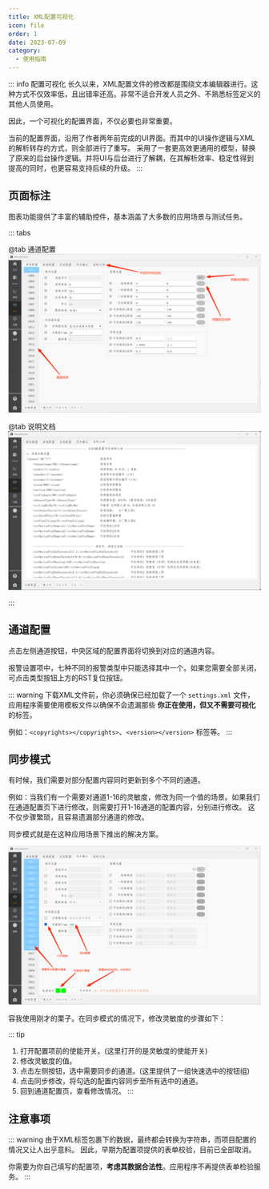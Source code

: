 ```yaml
---
title: XML配置可视化
icon: file
order: 1
date: 2023-07-09
category:
  - 使用指南
---
```


::: info 配置可视化
长久以来，XML配置文件的修改都是围绕文本编辑器进行。这种方式不仅效率低，且出错率还高。非常不适合开发人员之外、不熟悉标签定义的其他人员使用。

因此，一个可视化的配置界面，不仅必要也非常重要。

当前的配置界面，沿用了作者两年前完成的UI界面。而其中的UI操作逻辑与XML的解析转存的方式，则全部进行了重写。
采用了一套更高效更通用的模型，替换了原来的后台操作逻辑。并将UI与后台进行了解耦，在其解析效率、稳定性得到提高的同时，也更容易支持后续的升级。
:::

## 页面标注

图表功能提供了丰富的辅助控件，基本涵盖了大多数的应用场景与测试任务。

::: tabs

@tab 通道配置
![](./assets/channel.png)

@tab 说明文档
![](./assets/explain.png)

:::

## 通道配置

点击左侧通道按钮，中央区域的配置界面将切换到对应的通道内容。

报警设置项中，七种不同的报警类型中只能选择其中一个。如果您需要全部关闭，可点击类型按钮上方的RST复位按钮。

::: warning
下载XML文件前，你必须确保已经加载了一个 `settings.xml` 文件，应用程序需要使用模板文件以确保不会遗漏那些 **你正在使用，但又不需要可视化** 的标签。

例如：`<copyrights></copyrights>`、`<version></version>` 标签等。
:::

## 同步模式

有时候，我们需要对部分配置内容同时更新到多个不同的通道。

例如：当我们有一个需要对通道1-16的灵敏度，修改为同一个值的场景。如果我们在通道配置页下进行修改，则需要打开1-16通道的配置内容，分别进行修改。
这不仅步骤繁琐，且容易遗漏部分通道的修改。

同步模式就是在这种应用场景下推出的解决方案。

![](./assets/sync.png)

容我使用刚才的栗子。在同步模式的情况下，修改灵敏度的步骤如下：

::: tip
1. 打开配置项前的使能开关。(这里打开的是灵敏度的使能开关)
2. 修改灵敏度的值。
3. 点击左侧按钮，选中需要同步的通道。(这里提供了一组快速选中的按钮组)
4. 点击同步修改，将勾选的配置内容同步至所有选中的通道。
5. 回到通道配置页，查看修改情况。
:::

## 注意事项

::: warning
由于XML标签包裹下的数据，最终都会转换为字符串，而项目配置的情况又让人出乎意料。
因此，早期为配置项提供的表单校验，目前已全部取消。

你需要为你自己填写的配置项，**考虑其数据合法性**。应用程序不再提供表单检验服务。
:::
